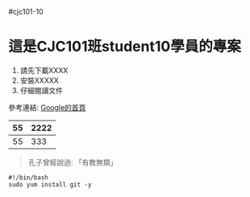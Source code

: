 #cjc101-10
# 這是CJC101班student10學員的專案


 1. 請先下載XXXX
 2. 安裝XXXXX
 3. 仔細閱讀文件

參考連結: [Google的首頁](https://www.google.com.tw/)



| 55| 2222 |
|--|--|
| 55 |333  |



> 孔子曾經說過: 「有教無類」


    #!/bin/bash
    sudo yum install git -y
